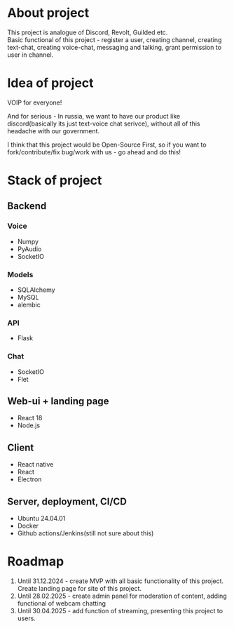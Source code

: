 <h1>About project</h1>
<p>This project is analogue of Discord, Revolt, Guilded etc.<br>Basic functional of this project - register a user, creating channel, creating text-chat, creating voice-chat, messaging and talking, grant permission to user in channel.</p>
<h1>Idea of project</h1>
<p>VOIP for everyone!</p>
<p>And for serious - In russia, we want to have our product like discord(basically its just text-voice chat serivce), without all of this headache with our government.</p>
<p>I think that this project would be Open-Source First, so if you want to fork/contribute/fix bug/work with us - go ahead and do this!</p>
<h1>Stack of project</h1>
<h2>Backend</h2>
<h3>Voice</h3>
<ul>
    <li>Numpy</li>
    <li>PyAudio</li>
    <li>SocketIO</li>
</ul>
<h3>Models</h3>
<ul>
    <li>SQLAlchemy</li>
    <li>MySQL</li>
    <li>alembic</li>
</ul>
<h3>API</h3>
<ul>
    <li>Flask</li>
</ul>
<h3>Chat</h3>
<ul>
    <li>SocketIO</li>
    <li>Flet</li>
</ul>
<h2>Web-ui + landing page</h2>
<ul>
    <li>React 18</li>
    <li>Node.js</li>
</ul>
<h2>Client</h2>
<ul>
    <li>React native</li>
    <li>React</li>
    <li>Electron</li>
</ul>
<h2>Server, deployment, CI/CD</h2>
<ul>
    <li>Ubuntu 24.04.01</li>
    <li>Docker</li>
    <li>Github actions/Jenkins(still not sure about this)</li>
</ul>
<h1>Roadmap</h1>
<ol>
    <li>Until 31.12.2024 - create MVP with all basic functionality of this project. Create landing page for site of this project.</li>
    <li>Until 28.02.2025 - create admin panel for moderation of content, adding functional of webcam chatting</li>
    <li>Until 30.04.2025 - add function of streaming, presenting this project to users.</li>
</ol>